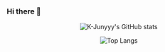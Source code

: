 ### Hi there 👋

<div align="center">

  
![K-Junyyy's GitHub stats](https://github-readme-stats.vercel.app/api?username=UDONGSALI&show_icons=true&theme=radical)  

![Top Langs](https://github-readme-stats.vercel.app/api/top-langs/?username=UDONGSALI&theme=gruvbox)
</div>
<!--
**UDONGSALI/UDONGSALI** is a ✨ _special_ ✨ repository because its `README.md` (this file) appears on your GitHub profile.

Here are some ideas to get you started:

- 🔭 I’m currently working on ...
- 🌱 I’m currently learning ...
- 👯 I’m looking to collaborate on ...
- 🤔 I’m looking for help with ...
- 💬 Ask me about ...
- 📫 How to reach me: ...
- 😄 Pronouns: ...
- ⚡ Fun fact: ...
-->
